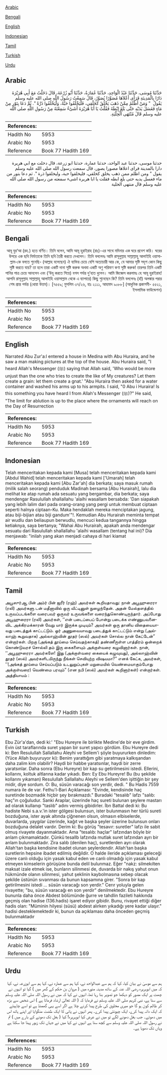 [Arabic](#arabic)

[Bengali](#bengali)

[English](#english)

[Indonesian](#indonesian)

[Tamil](#tamil)

[Turkish](#turkish)

[Urdu](#urdu)

## Arabic


<div dir="rtl" lang="ar" style={{fontSize:'larger',backgroundColor:'#f8f9fa',padding:20}}>
حَدَّثَنَا مُوسَى، حَدَّثَنَا عَبْدُ الْوَاحِدِ، حَدَّثَنَا عُمَارَةُ، حَدَّثَنَا أَبُو زُرْعَةَ، قَالَ دَخَلْتُ مَعَ أَبِي هُرَيْرَةَ دَارًا بِالْمَدِينَةِ فَرَأَى أَعْلاَهَا مُصَوِّرًا يُصَوِّرُ، قَالَ سَمِعْتُ رَسُولَ اللَّهِ صلى الله عليه وسلم يَقُولُ ‏ "‏ وَمَنْ أَظْلَمُ مِمَّنْ ذَهَبَ يَخْلُقُ كَخَلْقِي، فَلْيَخْلُقُوا حَبَّةً، وَلْيَخْلُقُوا ذَرَّةً ‏"‏‏.‏ ثُمَّ دَعَا بِتَوْرٍ مِنْ مَاءٍ فَغَسَلَ يَدَيْهِ حَتَّى بَلَغَ إِبْطَهُ فَقُلْتُ يَا أَبَا هُرَيْرَةَ أَشَىْءٌ سَمِعْتَهُ مِنْ رَسُولِ اللَّهِ صلى الله عليه وسلم قَالَ مُنْتَهَى الْحِلْيَةِ‏.‏
</div>
<div style={{backgroundColor:'#f8f9fa',padding:20, marginBottom: 10}}><table> <thead> <tr> <th>References:</th> <th></th> </tr> </thead> <tbody><tr><td>Hadith No</td><td>5953</td></tr><tr><td>Arabic No</td><td>5953</td></tr><tr><td>Reference</td><td>Book 77 Hadith 169</td></tr></tbody></table></div>


<div dir="rtl" lang="ar" style={{fontSize:'larger',backgroundColor:'#f8f9fa',padding:20}}>
حدثنا موسى، حدثنا عبد الواحد، حدثنا عمارة، حدثنا ابو زرعة، قال دخلت مع ابي هريرة دارا بالمدينة فراى اعلاها مصورا يصور، قال سمعت رسول الله صلى الله عليه وسلم يقول " ومن اظلم ممن ذهب يخلق كخلقي، فليخلقوا حبة، وليخلقوا ذرة ". ثم دعا بتور من ماء فغسل يديه حتى بلغ ابطه فقلت يا ابا هريرة اشىء سمعته من رسول الله صلى الله عليه وسلم قال منتهى الحلية
</div>
<div style={{backgroundColor:'#f8f9fa',padding:20, marginBottom: 10}}><table> <thead> <tr> <th>References:</th> <th></th> </tr> </thead> <tbody><tr><td>Hadith No</td><td>5953</td></tr><tr><td>Arabic No</td><td>5953</td></tr><tr><td>Reference</td><td>Book 77 Hadith 169</td></tr></tbody></table></div>

## Bengali


<div dir="rtl" lang="bn" style={{fontSize:'larger',backgroundColor:'#f8f9fa',padding:20}}>
আবূ যুর‘আ (রহ.) হতে বর্ণিত। তিনি বলেন, আমি আবূ হুরাইরাহ (রাঃ)-এর সাথে মদিনার এক ঘরে প্রবেশ করি। ঘরের উপরে এক ছবি নির্মাতাকে তিনি ছবি তৈরী করতে দেখলেন। তিনি বললেনঃ আমি রাসূলুল্লাহ সাল্লাল্লাহু আলাইহি ওয়াসাল্লাম-কে বলতে শুনেছি- (আল্লাহ বলেছেন) ঐ ব্যক্তির চেয়ে বেশি অত্যাচারী আর কে, যে আমার সৃষ্টি সদৃশ কোন কিছু সৃষ্টি করতে যায়? তা হলে তারা একটি দানা সৃষ্টি করুক অথবা একটি অণু পরিমাণ কণা সৃষ্টি করুক! তারপর তিনি একটি পানির পাত্র চেয়ে আনলেন এবং (‘উযূ করতে গিয়ে) বগল পর্যন্ত দু’হাত ধুলেন। আমি জিজ্ঞেস করলামঃ হে আবূ হুরাইরাহ! আপনি রাসূলুল্লাহ সাল্লাল্লাহু আলাইহি ওয়াসাল্লাম থেকে এ ব্যাপারে) কিছু শুনেছেন কি? তিনি বললেনঃ (হাঁ) অলঙ্কার পরার শেষ প্রান্ত পর্যন্ত (ধোয়া উত্তম)। [৭৫৫৯; মুসলিম ৩৭/২৬, হাঃ ২১১১, আহমাদ ৯০৮৮] (আধুনিক প্রকাশনী- ৫৫২১, ইসলামিক ফাউন্ডেশন)
</div>
<div style={{backgroundColor:'#f8f9fa',padding:20, marginBottom: 10}}><table> <thead> <tr> <th>References:</th> <th></th> </tr> </thead> <tbody><tr><td>Hadith No</td><td>5953</td></tr><tr><td>Arabic No</td><td>5953</td></tr><tr><td>Reference</td><td>Book 77 Hadith 169</td></tr></tbody></table></div>

## English


<div dir="ltr" lang="en" style={{fontSize:'larger',backgroundColor:'#f8f9fa',padding:20}}>
Narrated Abu Zur'a:l entered a house in Medina with Abu Huraira, and he saw a man making pictures at the top of the house. Abu Huraira said, "I heard Allah's Messenger (ﷺ) saying that Allah said, 'Who would be more unjust than the one who tries to create the like of My creatures? Let them create a grain: let them create a gnat.' "Abu Huraira then asked for a water container and washed his arms up to his armpits. I said, "0 Abu i Huraira! Is this something you have heard I from Allah's Messenger (ﷺ)?" He said, "The limit for ablution is up to the place where the ornaments will reach on the Day of Resurrection
</div>
<div style={{backgroundColor:'#f8f9fa',padding:20, marginBottom: 10}}><table> <thead> <tr> <th>References:</th> <th></th> </tr> </thead> <tbody><tr><td>Hadith No</td><td>5953</td></tr><tr><td>Arabic No</td><td>5953</td></tr><tr><td>Reference</td><td>Book 77 Hadith 169</td></tr></tbody></table></div>

## Indonesian


<div dir="ltr" lang="id" style={{fontSize:'larger',backgroundColor:'#f8f9fa',padding:20}}>
Telah menceritakan kepada kami [Musa] telah menceritakan kepada kami [Abdul Wahid] telah menceritakan kepada kami ['Umarah] telah menceritakan kepada kami [Abu Zar'ah] dia berkata; saya masuk rumah (milik salah seorang) penduduk Madinah bersama [Abu Hurairah], lalu dia melihat ke atap rumah ada sesuatu yang bergambar, dia berkata; saya mendengar Rasulullah shallallahu 'alaihi wasallam bersabda: 'Dan siapakah yang lebih lalim dari pada orang-orang yang pergi untuk membuat ciptaan seperti halnya ciptaan-Ku. Maka hendaklah mereka menciptakan jagung, atau biji-bijian atau biji gandum'"!. Kemudian Abu Hurairah meminta tempat air wudlu dan beliaupun berwudlu, mencuci kedua tangannya hingga ketiaknya, saya bertanya; "Wahai Abu Hurairah, apakah anda mendengar sesuatu dari Rasulullah shallallahu 'alaihi wasallam (tentang hal ini)? Dia menjawab: "inilah yang akan menjadi cahaya di hari kiamat
</div>
<div style={{backgroundColor:'#f8f9fa',padding:20, marginBottom: 10}}><table> <thead> <tr> <th>References:</th> <th></th> </tr> </thead> <tbody><tr><td>Hadith No</td><td>5953</td></tr><tr><td>Arabic No</td><td>5953</td></tr><tr><td>Reference</td><td>Book 77 Hadith 169</td></tr></tbody></table></div>

## Tamil


<div dir="ltr" lang="ta" style={{fontSize:'larger',backgroundColor:'#f8f9fa',padding:20}}>
அபூஸுர்ஆ பின் அம்ர் பின் ஜரீர் (ரஹ்) அவர்கள் கூறியதாவது: நான் அபூஹுரைரா (ரலி) அவர்களு டன் மதீனாவில் ஒரு வீட்டினுள் நுழைந்தேன். அதன் மேல்தளத்தில் உருவப்படங்களை வரைபவர் ஒருவர் உருவங்களை வரைந்துகொண்டிருந்தார். அப்போது அபூஹுரைரா (ரலி) அவர்கள், ‘‘என் படைப்பைப் போன்று படைக்க எண்ணுபவனைவிட அக்கிரமக்காரன் வேறு யார் இருக்க முடியும்? அவர்கள் ஒரு தானிய விதையையாவது படைத்துக் காட்டட்டும். ஓர் அணுவையாவது படைத்துக் காட்டட்டும் என்று (அல்லாஹ் கூறுவதாக) அல்லாஹ்வின் தூதர் (ஸல்) அவர்கள் சொல்ல நான் கேட்டேன்” என்றார்கள். பிறகு (அங்கத் தூய்மை செய்வதற்காகத்) தண்ணீருள்ள பாத்திரம் ஒன்றைக் கொண்டுவரச் சொல்லி தம் இரு கைகளையும் அக்குள்வரை கழுவினார்கள். நான், ‘‘அபூஹுரைரா அவர்களே! இது (அக்குள்வரை கையைக் கழுவுவது), அல்லாஹ்வின் தூதர் (ஸல்) அவர்களிடமிருந்து நீங்கள் செவியுற்ற விஷயமா?” எனக் கேட்க, அவர்கள், ‘‘(அங்கத் தூய்மை செய்யப்படும் உடலுறுப்புகள் மறுமையில் வெண்மையாகும்போது அக்குள்வரை) வெண்மை பரவும்” (என நபி (ஸல்) அவர்கள் கூறினார்கள்) என்றார்கள். அத்தியாயம் :
</div>
<div style={{backgroundColor:'#f8f9fa',padding:20, marginBottom: 10}}><table> <thead> <tr> <th>References:</th> <th></th> </tr> </thead> <tbody><tr><td>Hadith No</td><td>5953</td></tr><tr><td>Arabic No</td><td>5953</td></tr><tr><td>Reference</td><td>Book 77 Hadith 169</td></tr></tbody></table></div>

## Turkish


<div dir="ltr" lang="tr" style={{fontSize:'larger',backgroundColor:'#f8f9fa',padding:20}}>
Ebu Zür'a'dan, dedi ki:' "Ebu Hureyre ile birlikte Medine'de bir eve girdim. Evin üst taraflarında suret yapan bir suret yapıcı gördüm. Ebu Hureyre dedi ki: Ben Resulullah Sallallahu Aleyhi ve Sellem'i şöyle buyururken dinledim: (Yüce Allah buyuruyor ki): Benim yarattığım gibi yaratmaya kalkışandan daha zalim kim olabilir? Haydi bir habbe yaratsınlar, haydi bir zerre yaratsınlar. Daha sonra (Ebu Hureyre) bir kap su getirilmesini istedi. Ellerini, kollarını, koltuk altlarına kadar yıkadı. Ben: Ey Ebu Hureyre! Bu (bu şekilde kollarını yıkaman) Resulullah Sallallahu Aleyhi ve Sellem'den işittiğin bir şey midir, diye sordum. O: Bu, süsün varacağı son yerdir, dedi. " Bu Hadis 7559 numara ile de var. Fethu'l-Bari Açıklaması: "Evinde, kendisinde haç suretinde bozmadık hiçbir şey bırakmazdı." Buradaki "tesalıb" lafzı "salıb: haç"ın çoğuludur. Sanki Araplar, üzerinde haç sureti bulunan şeylere mastarı ad olarak kullanıp "taslıb" adını vermiş gibidirler. İbn Battal dedi ki: Bu hadiste Nebi s.a.v.'in ister gölgesi bulunsun, ister bulunmasın her türlü sureti bozduğuna, ister ayak altında çiğnenen olsun, olmasın elbiselerde, duvarlarda, yaygılar üzerinde, kağıt ve başka şeyler üzerine bulunsun onları bozduğuna delalet vardır. Derim ki: Bu görüş "tesavır: suretler" lafzı ile sabit olmuş rivayete dayanmaktadır. Ama "tesalıb: haçlar" lafzından böyle bir anlam çıkmamaktadır. Çünkü tesallb lafzında mutlak suret lafzından ayrı bir anlam bulunmaktadır. Zira salıb (denilen haç), suretlerden ayrı olarak Allah'tan başka kendisine ibadet olunan şeylerdendir. Allah'tan başka suretlerin hepsine ibadet edilmiş değildir. O halde ileride açıklaması geleceği üzere canlı olduğu için yasak kabul eden ve canlı olmadığı için yasak kabul etmeyen kimselerin görüşüne bunda delil bulunmaz. Eğer "nakz: silmekılten maksat izale etmek ise, bunların silinmesi de, duvarda bir nakış yahut onun hükmünde olanın silinmesi, yahut şeklinin kaybolmasına sebep olacak şekilde üstünün sıvanması da bunun kapsamına girer. "Sonra bir kap getirilmesini istedi ... süsün varacağı son yerdir." Cerır yoluyla gelen rivayette; "bu, süsün varacağı en son yerdir" denilmektedir. Ebu Hureyre bununla daha önce Abdest bölümünde ğurre ve tahdlin fazileti hakkında geçmiş olan hadise (136.hadis) işaret ediyor gibidir. Bunu, rivayet ettiği diğer hadis olan: "Müminin hilyesi (süsü) abdest alırken yıkadığı yere kadar ulaşır." hadisi desteklemektedir ki, bunun da açıklaması daha önceden geçmiş bulunmaktadır
</div>
<div style={{backgroundColor:'#f8f9fa',padding:20, marginBottom: 10}}><table> <thead> <tr> <th>References:</th> <th></th> </tr> </thead> <tbody><tr><td>Hadith No</td><td>5953</td></tr><tr><td>Arabic No</td><td>5953</td></tr><tr><td>Reference</td><td>Book 77 Hadith 169</td></tr></tbody></table></div>

## Urdu


<div dir="rtl" lang="ur" style={{fontSize:'larger',backgroundColor:'#f8f9fa',padding:20}}>
ہم سے موسیٰ نے بیان کیا، کہا کہ ہم سے عبدالواحد نے، کہا ہم سے عمارہ نے، کہا ہم سے ابوزرعہ نے، کہا کہ میں ابوہریرہ رضی اللہ عنہ کے ساتھ مدینہ منورہ میں ( مروان بن حکم کے گھر میں ) گیا تو انہوں نے چھت پر ایک مصور کو دیکھا جو تصویر بنا رہا تھا، انہوں نے کہا کہ میں نے رسول اللہ صلی اللہ علیہ وسلم سے سنا ہے، نبی کریم صلی اللہ علیہ وسلم نے فرمایا کہ ( اللہ تعالیٰ ارشاد فرماتا ہے ) اس شخص سے بڑھ کر ظالم کون ہو گا جو میری مخلوق کی طرح پیدا کرنے چلا ہے اگر اسے یہی گھمنڈ ہے تو اسے چاہیئے کہ ایک دانہ پیدا کرے، ایک چیونٹی پیدا کرے۔ پھر انہوں نے پانی کا ایک طشت منگوایا اور اپنے ہاتھ اس میں دھوئے۔ جب بغل دھونے لگے تو میں نے عرض کیا ابوہریرہ! کیا ( بغل تک دھونے کے بارے میں ) تم نے رسول اللہ صلی اللہ علیہ وسلم سے کچھ سنا ہے انہوں نے کہا میں نے جہاں تک زیور پہنا جا سکتا ہے وہاں تک دھویا ہے۔
</div>
<div style={{backgroundColor:'#f8f9fa',padding:20, marginBottom: 10}}><table> <thead> <tr> <th>References:</th> <th></th> </tr> </thead> <tbody><tr><td>Hadith No</td><td>5953</td></tr><tr><td>Arabic No</td><td>5953</td></tr><tr><td>Reference</td><td>Book 77 Hadith 169</td></tr></tbody></table></div>